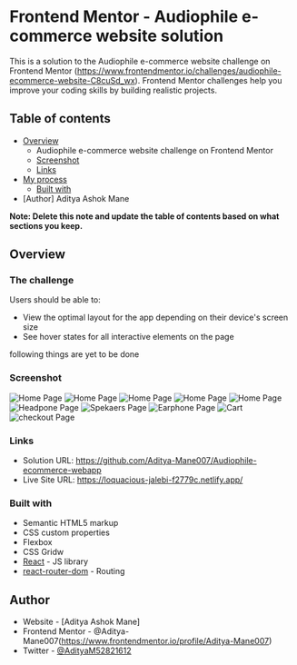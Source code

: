 # Frontend Mentor - Audiophile e-commerce website solution

This is a solution to the Audiophile e-commerce website challenge on Frontend Mentor (https://www.frontendmentor.io/challenges/audiophile-ecommerce-website-C8cuSd_wx). Frontend Mentor challenges help you improve your coding skills by building realistic projects.

## Table of contents

- [Overview](#overview)
  - Audiophile e-commerce website challenge on Frontend Mentor
  - [Screenshot](#screenshot)
  - [Links](#links)
- [My process](#my-process)
  - [Built with](#built-with)
- [Author] Aditya Ashok Mane

**Note: Delete this note and update the table of contents based on what sections you keep.**

## Overview

### The challenge

Users should be able to:

- View the optimal layout for the app depending on their device's screen size
- See hover states for all interactive elements on the page

following things are yet to be done

<!-- - Add/Remove products from the cart -->
<!-- - Edit product quantities in the cart -->
<!-- - Fill in all fields in the checkout -->
<!-- - Receive form validations if fields are missed or incorrect during checkout -->
<!-- - See correct checkout totals depending on the products in the cart -->
  <!-- - Shipping always adds $50 to the order -->
  <!-- - VAT is calculated as 20% of the product total, excluding shipping -->
<!-- - See an order confirmation modal after checking out with an order summary -->
<!-- - **Bonus**: Keep track of what's in the cart, even after refreshing the browser (`localStorage` could be used for this if you're not building out a full-stack app) -->

### Screenshot

![Home Page](image-1.png)
![Home Page](image-2.png)
![Home Page](image-3.png)
![Home Page](image-4.png)
![Home Page](image-5.png)
![Headpone Page](image-6.png)
![Spekaers Page](image-7.png)
![Earphone Page](image-8.png)
![Cart](image-9.png)
![checkout Page](image-10.png)

### Links

- Solution URL:  https://github.com/Aditya-Mane007/Audiophile-ecommerce-webapp
- Live Site URL: https://loquacious-jalebi-f2779c.netlify.app/

### Built with

- Semantic HTML5 markup
- CSS custom properties
- Flexbox
- CSS Gridw
- [React](https://reactjs.org/) - JS library
- [react-router-dom](https://reactrouter.com/en/main) - Routing

## Author

- Website - [Aditya Ashok Mane]
- Frontend Mentor - @Aditya-Mane007(https://www.frontendmentor.io/profile/Aditya-Mane007)
- Twitter - [@AdityaM52821612](https://twitter.com/AdityaM52821612)
